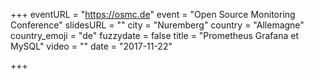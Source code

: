 +++
eventURL = "https://osmc.de"
event = "Open Source Monitoring Conference"
slidesURL = ""
city = "Nuremberg"
country = "Allemagne"
country_emoji = "de"
fuzzydate = false
title = "Prometheus Grafana et MySQL"
video = ""
date = "2017-11-22"

+++

